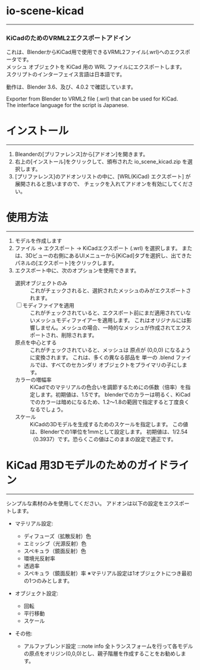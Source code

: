# io-scene-kicad
---
### KiCadのためのVRML2エクスポートアドイン

これは、BlenderからKiCad用で使用できるVRML2ファイル(.wrl)へのエクスポータです。<br>
メッシュ オブジェクトを KiCad 用の WRL ファイルにエクスポートします。<br>
スクリプトのインターフェイス言語は日本語です。

動作は、Blender 3.6、及び、4.0.2 で確認しています。

Exporter from Blender to VRML2 file (.wrl) that can be used for KiCad.<br>
The interface language for the script is Japanese.

# インストール
---
1. Bleanderの[プリファレンス]から[アドオン]を開きます。
2. 右上の[インストール]をクリックして、頒布された io_scene_kicad.zip を選択します。
3. [プリファレンス]のアドオンリストの中に、[WRL(KiCad) エクスポート] が展開されると思いますので、
  チェックを入れてアドオンを有効にしてください。

# 使用方法
---
1. モデルを作成します
2. ファイル → エクスポート → KiCadエクスポート (.wrl) を選択します。
    または、3Dビューの右側にあるUIメニューから[KiCad]タブを選択し、出てきたパネルの[エクスポート]をクリックします。
3. エクスポート中に、次のオプションを使用できます。
    <dl>
      <dt>選択オブジェクトのみ</dt>
        <dd>これがチェックされると、選択されたメッシュのみがエクスポートされます。</dd>
      <dt>
        <input type="checkbox"/>モディファイアを適用
      </dt>
        <dd>
          これがチェックされていると、エクスポート前にまだ適用されていないメッシュモディファイアーを適用します。
          これはオリジナルには影響しません。メッシュの場合、一時的なメッシュが作成されてエクスポートされ、削除されます。
        </dd>
      <dt>原点を中心とする</dt>
        <dd>
          これがチェックされていると、メッシュは 原点が (0,0,0) になるように変換されます。
          これは、多くの異なる部品を 単一の .blend ファイルでは、すべてのセカンダリ オブジェクトをプライマリの子にします。
        </dd>
      <dt>カラーの増幅率</dt>
        <dd>
          KiCadでのマテリアルの色合いを調節するためにの係数（倍率）を指定します。初期値は、1.5です。
          blenderでのカラーは明るく、KiCadでのカラーは暗めになるため、1.2～1.8の範囲で指定すると丁度良くなるでしょう。
        </dd>
      <dt>スケール</dt>
        <dd>KiCadの3Dモデルを生成するためのスケールを指定します。
        この値は、Blenderでの1単位を1mmとして設定します。
        初期値は、1/2.54（0.3937）です。恐らくこの値はこのままの設定で適正です。
        </dd>
    </dl>

# KiCad 用3Dモデルのためのガイドライン
---
シンプルな素材のみを使用してください。
アドオンは以下の設定をエクスポートします。


* マテリアル設定:
  * ディフューズ（拡散反射）色
  * エミッシブ（光源反射）色
  * スペキュラ（鏡面反射）色
  * 環境光反射率
  * 透過率
  * スペキュラ（鏡面反射）率
  ※マテリアル設定は1オブジェクトにつき最初の1つのみとします。
        
* オブジェクト設定:
  * 回転
  * 平行移動
  * スケール
* その他:
  * アルファブレンド設定
:::note info
全トランスフォームを行って各モデルの原点をオリジン(0,0,0)とし、親子階層を作成することをお勧めします。</td>
